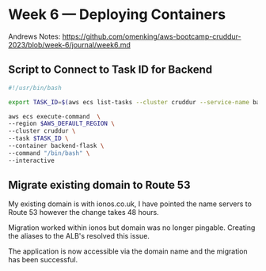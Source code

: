 # Week 6 — Deploying Containers

Andrews Notes: <https://github.com/omenking/aws-bootcamp-cruddur-2023/blob/week-6/journal/week6.md>

## Script to Connect to Task ID for Backend

```sh
#!/usr/bin/bash

export TASK_ID=$(aws ecs list-tasks --cluster cruddur --service-name backend-flask --query 'taskArns[*]' --output json | jq -r 'join(",")')

aws ecs execute-command  \
--region $AWS_DEFAULT_REGION \
--cluster cruddur \
--task $TASK_ID \
--container backend-flask \
--command "/bin/bash" \
--interactive
```

## Migrate existing domain to Route 53

My existing domain is with ionos.co.uk, I have pointed the name servers to Route 53 however the change takes 48 hours.

Migration worked within ionos but domain was no longer pingable. Creating the aliases to the ALB's resolved this issue.

The application is now accessible via the domain name and the migration has been successful.



